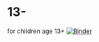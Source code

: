# 13-
for children age 13+
[![Binder](https://mybinder.org/badge_logo.svg)](https://mybinder.org/v2/gh/shwetka/13-/master)
